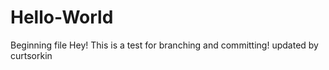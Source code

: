 # Hello-World
Beginning file
Hey! This is a test for branching and committing!
updated by curtsorkin

